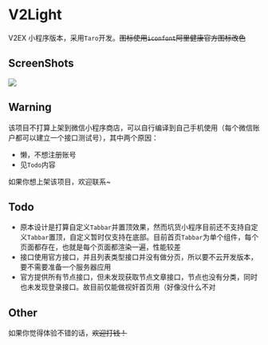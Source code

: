 # V2Light

V2EX 小程序版本，采用`Taro`开发。~~图标使用`iconfont`阿里健康官方图标改色~~

## ScreenShots

![](./screenshots/preview.gif)

## Warning

该项目不打算上架到微信小程序商店，可以自行编译到自己手机使用（每个微信账户都可以建立一个接口测试号），其中两个原因：

- 懒，不想注册账号
- 见`Todo`内容

如果你想上架该项目，欢迎联系~

## Todo

- 原本设计是打算自定义`Tabbar`并置顶效果，然而坑货小程序目前还不支持自定义`Tabbar`置顶，自定义暂时仅支持在底部。目前首页`Tabbar`为单个组件，每个页面都存在，也就是每个页面都渲染一遍，性能较差
- 接口使用官方接口，并且列表类型接口并没有做分页，所以要不云开发版本，要不需要准备一个服务器应用
- 官方提供所有节点接口，但未发现获取节点文章接口，节点也没有分类，同时也未发现登录接口。故目前仅能做视奸首页用（好像没什么不对


## Other

如果你觉得体验不错的话，~~欢迎打钱！~~
